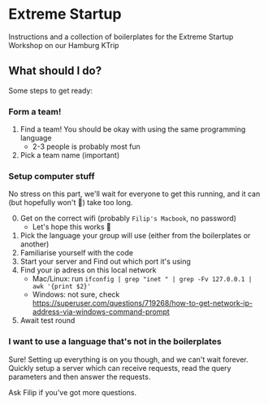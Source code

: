 # Extreme Startup
Instructions and a collection of boilerplates for the Extreme Startup Workshop on our Hamburg KTrip

## What should I do?
Some steps to get ready: 

### Form a team!
1. Find a team! You should be okay with using the same programming language
    - 2-3 people is probably most fun
2. Pick a team name (important)

### Setup computer stuff
No stress on this part, we'll wait for everyone to get this running, and it can (but hopefully won't 🤞) take too long.

0. Get on the correct wifi (probably `Filip's Macbook`, no password)
    - Let's hope this works 🤞
2. Pick the language your group will use (either from the boilerplates or another)
3. Familiarise yourself with the code
4. Start your server and Find out which port it's using
5. Find your ip adress on this local network
    - Mac/Linux: run `ifconfig | grep "inet " | grep -Fv 127.0.0.1 | awk '{print $2}'`
    - Windows: not sure, check https://superuser.com/questions/719268/how-to-get-network-ip-address-via-windows-command-prompt
6. Await test round

### I want to use a language that's not in the boilerplates
Sure! Setting up everything is on you though, and we can't wait forever. Quickly setup a server which can receive requests, read the query parameters and then answer the requests.

Ask Filip if you've got more questions.
